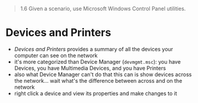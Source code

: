 > 1.6 Given a scenario, use Microsoft Windows Control Panel utilities.

# Devices and Printers

- *Devices and Printers* provides a summary of all the devices your computer can see on the network
- it's more categorized than Device Manager (`devmgmt.msc`): you have Devices, you have Multimedia Devices, and you have Printers
- also what Device Manager can't do that this can is show devices across the network... wait what's the difference between across and on the network
- right click a device and view its properties and make changes to it